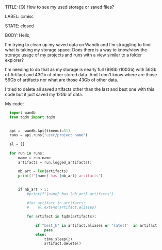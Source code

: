 TITLE:
[Q] How to see my used storage or saved files?

LABEL:
c:misc

STATE:
closed

BODY:
Hello,

I'm trying to clean up my saved data on Wandb and I'm struggling to find what is taking my storage space. Does there is a way to know/view the storage usage of my projects and runs with a view similar to a folder explorer?

I'm needing to do that as my storage is nearly full (99Gb /100Gb) with 56Gb of Artifact and 43Gb of other stored data. And I don't know where are those 56Gb of artifacts nor what are those 43Gb of other data.

I tried to delete all saved artifacts other than the last and best one with this code but it just saved my 12Gb of data.

My code:
```python
  import wandb
  from tqdm import tqdm
  
  
  api =  wandb.Api(timeout=31)
  runs = api.runs("user/project_name")
  
  al = []
  
  for run in runs:
      name = run.name
      artifacts = run.logged_artifacts()
      
      nb_art = len(artifacts)
      print(f"{name} has {nb_art} artifacts")
      
          
      if nb_art > 5:
          #print(f"{name} has {nb_art} artifacts")
          
          #for artifact in artifacts:
          #    al.extend(artifact.aliases)
          
          for artifact in tqdm(artifacts):
      
              if "best_k" in artifact.aliases or 'latest'  in artifact.aliases:
                  pass
              else:
                  time.sleep(2)
                  artifact.delete()

```

